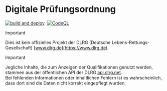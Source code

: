 # Digitale Prüfungsordnung

[![build and deploy](https://github.com/tristankechlo/DigitalePruefungsordnung/actions/workflows/build_and_deploy.yml/badge.svg)](https://github.com/tristankechlo/DigitalePruefungsordnung/actions/workflows/build_and_deploy.yml)&nbsp;
[![CodeQL](https://github.com/tristankechlo/DigitalePruefungsordnung/actions/workflows/github-code-scanning/codeql/badge.svg)](https://github.com/tristankechlo/DigitalePruefungsordnung/actions/workflows/github-code-scanning/codeql)



> [!IMPORTANT]
> Dies ist kein offizielles Projekt der DLRG (Deutsche Lebens-Rettungs-Gesellschaft) [www.dlrg.de](https://www.dlrg.de).

> [!IMPORTANT]
> Jegliche Inhalte, die zum Anzeigen der Qualifikationen genutzt werden, stammen aus der öffentlichen API der DLRG [api.dlrg.net](https://api.dlrg.net/?urls.primaryName=Digitale%20Pr%C3%BCfungsordnung).  
> Bei fehlenden Informationen oder inhaltlichen Fehlern ist es wahrscheinlich, dass dort sind die Daten nicht korrekt eingepflegt wurden.  
